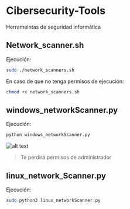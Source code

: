 # Cibersecurity-Tools
Herrameintas de seguridad informática

## Network_scanner.sh
Ejecución:
```bash
sudo ./network_scanners.sh
```
En caso de que no tenga permisos de ejecución:
```bash
chmod +x network_scanners.sh
```

## windows_networkScanner.py
Ejecución:
```bash
python windows_networkScanner.py
```
![alt text](output_windows_networkScanner.png)
> Te perdirá permisos de administrador


## linux_network_Scanner.py
Ejecución:
```bash
sudo python3 linux_networkScanner.py
```
